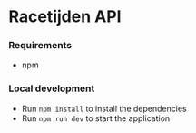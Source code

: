 # Racetijden API

### Requirements
- npm

### Local development

- Run `npm install` to install the dependencies
- Run `npm run dev` to start the application
